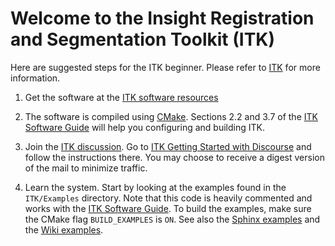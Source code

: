 Welcome to the Insight Registration and Segmentation Toolkit (ITK)
==================================================================

Here are suggested steps for the ITK beginner. Please refer to [ITK] for more
information.

  1. Get the software at the
     [ITK software resources](https://itk.org/ITK/resources/software.html)

  2. The software is compiled using [CMake]. Sections 2.2 and 3.7 of the
     [ITK Software Guide] will help you configuring and building ITK.

  3. Join the [ITK discussion]. Go to
     [ITK Getting Started with Discourse](https://discourse.itk.org/t/getting-started-with-discourse/22)
     and follow the instructions there. You may choose to receive a digest
     version of the mail to minimize traffic.

  4. Learn the system. Start by looking at the examples found in the
     `ITK/Examples` directory. Note that this code is heavily commented and
     works with the [ITK Software Guide]. To build the examples, make sure the
     CMake flag `BUILD_EXAMPLES` is `ON`. See also the [Sphinx examples] and
     the [Wiki examples].



[ITK]: https://itk.org
[ITK discussion]: https://discourse.itk.org/
[ITK Software Guide]: https://itk.org/ItkSoftwareGuide.pdf
[Sphinx examples]: https://itk.org/ITKExamples
[Wiki examples]: https://itk.org/Wiki/ITK/Examples

[CMake]: http://cmake.org
